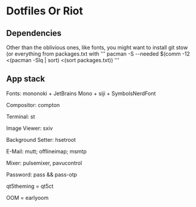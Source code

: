 # Dotfiles Or Riot

## Dependencies

Other than the oblivious ones, like fonts, you might want to install git stow (or everything from packages.txt with ''' pacman -S --needed $(comm -12 <(pacman -Slq | sort) <(sort packages.txt)) '''

## App stack

Fonts: mononoki + JetBrains Mono + siji + SymbolsNerdFont

Compositor: compton

Terminal: st

Image Viewer: sxiv

Background Setter: hsetroot

E-Mail: mutt; offlineimap; msmtp

Mixer: pulsemixer, pavucontrol

Password: pass && pass-otp

qt5theming = qt5ct

OOM = earlyoom
